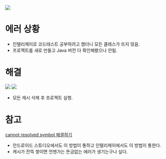 ![](https://i.imgur.com/aJQcPYF.png)

# 에러 상황
- 인텔리제이로 코드테스트 공부하려고 했더니 모든 클래스가 뜨지 않음.
- 프로젝트를 새로 만들고 Java 버전 다 확인해봤으나 안됨.

# 해결
![](https://i.imgur.com/t6QTC17.png)
![](https://i.imgur.com/Vr7h8oU.png)
- 모든 캐시 삭제 후 프로젝트 실행.

# 참고
[cannot resolved symbol 해결하기](https://kim-hoya.tistory.com/45)
- 안드로이드 스튜디오에서도 이 방법이 통하고 인텔리제이에서도 이 방법이 통한다.
- 캐시가 잔뜩 쌓이면 언젠가는 뜬금없는 에러가 생기는구나 싶다.